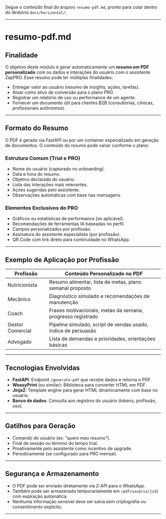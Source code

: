 Segue o conteúdo final do arquivo `resumo-pdf.md`, pronto para colar dentro do diretório `docs/horizontal/`:

---

# resumo-pdf.md

## Finalidade

O objetivo deste módulo é gerar automaticamente um **resumo em PDF personalizado** com os dados e interações do usuário com o assistente ZapPRO. Esse resumo pode ter múltiplas finalidades:

* Entregar valor ao usuário (resumo de insights, ações, tarefas).
* Atuar como ativo de conversão para o plano PRO.
* Registrar um relatório de uso ou performance de um agente.
* Fornecer um documento útil para clientes B2B (consultorias, clínicas, profissionais autônomos).

---

## Formato do Resumo

O PDF é gerado via FastAPI ou por um container especializado em geração de documentos. O conteúdo do resumo pode variar conforme o plano:

### Estrutura Comum (Trial e PRO)

* Nome do usuário (capturado no onboarding).
* Data e hora do resumo.
* Objetivo declarado do usuário.
* Lista das interações mais relevantes.
* Ações sugeridas pelo assistente.
* Observações automáticas com base nas mensagens.

### Elementos Exclusivos do PRO

* Gráficos ou estatísticas de performance (se aplicável).
* Recomendações de ferramentas IA baseadas no perfil.
* Campos personalizados por profissão.
* Assinatura do assistente especialista (por profissão).
* QR Code com link direto para continuidade no WhatsApp.

---

## Exemplo de Aplicação por Profissão

| Profissão        | Conteúdo Personalizado no PDF                                  |
| ---------------- | -------------------------------------------------------------- |
| Nutricionista    | Resumo alimentar, lista de metas, plano semanal proposto       |
| Mecânico         | Diagnóstico simulado e recomendações de manutenção             |
| Coach            | Frases motivacionais, metas da semana, progresso registrado    |
| Gestor Comercial | Pipeline simulado, script de vendas usado, índice de persuasão |
| Advogado         | Lista de demandas e prioridades, orientações básicas           |

---

## Tecnologias Envolvidas

* **FastAPI**: Endpoint `/generate-pdf` que recebe dados e retorna o PDF.
* **WeasyPrint** (ou similar): Biblioteca para converter HTML em PDF.
* **Jinja2**: Template engine para gerar HTML dinamicamente com base no usuário.
* **Banco de dados**: Consulta aos registros do usuário (tokens, profissão, uso).

---

## Gatilhos para Geração

* Comando do usuário (ex: "quero meu resumo").
* Final de sessão ou término do tempo trial.
* Proativamente pelo assistente como incentivo de upgrade.
* Periodicamente (se configurado para PRO mensal).

---

## Segurança e Armazenamento

* O PDF pode ser enviado diretamente via Z-API para o WhatsApp.
* Também pode ser armazenado temporariamente em `/pdf/usuário/{id}` com expiração automática.
* Nenhuma informação sensível deve ser salva sem criptografia ou consentimento explícito.

---

